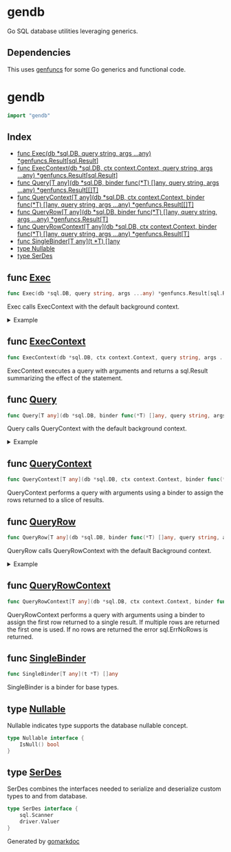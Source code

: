 <!-- Code generated by gomarkdoc. DO NOT EDIT -->

# gendb
Go SQL database utilities leveraging generics.

## Dependencies
This uses [genfuncs](https://github.com/nwillc/genfuncs) for some Go generics and functional code.

# gendb

```go
import "gendb"
```

## Index

- [func Exec(db *sql.DB, query string, args ...any) *genfuncs.Result[sql.Result]](<#func-exec>)
- [func ExecContext(db *sql.DB, ctx context.Context, query string, args ...any) *genfuncs.Result[sql.Result]](<#func-execcontext>)
- [func Query[T any](db *sql.DB, binder func(*T) []any, query string, args ...any) *genfuncs.Result[[]T]](<#func-query>)
- [func QueryContext[T any](db *sql.DB, ctx context.Context, binder func(*T) []any, query string, args ...any) *genfuncs.Result[[]T]](<#func-querycontext>)
- [func QueryRow[T any](db *sql.DB, binder func(*T) []any, query string, args ...any) *genfuncs.Result[T]](<#func-queryrow>)
- [func QueryRowContext[T any](db *sql.DB, ctx context.Context, binder func(*T) []any, query string, args ...any) *genfuncs.Result[T]](<#func-queryrowcontext>)
- [func SingleBinder[T any](t *T) []any](<#func-singlebinder>)
- [type Nullable](<#type-nullable>)
- [type SerDes](<#type-serdes>)


## func [Exec](<https://github.com/nwillc/genfuncs/blob/master/gendb.go#L29-L33>)

```go
func Exec(db *sql.DB, query string, args ...any) *genfuncs.Result[sql.Result]
```

Exec calls ExecContext with the default background context.

<details><summary>Example</summary>
<p>

```go
package main

import (
	"fmt"
	"gendb"
	"gendb/internal/sql_test"
)

func main() {
	db := sql_test.CreateDB()
	exec := gendb.Exec(db.OrEmpty(), "UPDATE student set program = ? WHERE code = '0001'", "CS")
	count, _ := exec.OrEmpty().RowsAffected()
	fmt.Println("Updated:", count)
}
```

#### Output

```
Updated: 1
```

</p>
</details>

## func [ExecContext](<https://github.com/nwillc/genfuncs/blob/master/gendb.go#L38-L43>)

```go
func ExecContext(db *sql.DB, ctx context.Context, query string, args ...any) *genfuncs.Result[sql.Result]
```

ExecContext executes a query with arguments and returns a sql.Result summarizing the effect of the statement.

## func [Query](<https://github.com/nwillc/genfuncs/blob/master/gendb.go#L55-L60>)

```go
func Query[T any](db *sql.DB, binder func(*T) []any, query string, args ...any) *genfuncs.Result[[]T]
```

Query calls QueryContext with the default background context.

<details><summary>Example</summary>
<p>

```go
package main

import (
	"fmt"
	"gendb"
	"gendb/internal/sql_test"
)

func main() {
	db := sql_test.CreateDB()
	type studentProgram struct {
		name    string
		program string
	}
	binder := func(s *studentProgram) []any { return []any{&s.name, &s.program} }
	results := gendb.Query[studentProgram](
		db.OrEmpty(),
		binder,
		"SELECT name, program FROM student")
	for _, student := range results.OrEmpty() {
		fmt.Println(student.name, student.program)
	}
}
```

#### Output

```
fred masters
barney PHD
```

</p>
</details>

## func [QueryContext](<https://github.com/nwillc/genfuncs/blob/master/gendb.go#L65-L71>)

```go
func QueryContext[T any](db *sql.DB, ctx context.Context, binder func(*T) []any, query string, args ...any) *genfuncs.Result[[]T]
```

QueryContext  performs a query with arguments using a binder to assign the rows returned to a slice of results.

## func [QueryRow](<https://github.com/nwillc/genfuncs/blob/master/gendb.go#L93-L98>)

```go
func QueryRow[T any](db *sql.DB, binder func(*T) []any, query string, args ...any) *genfuncs.Result[T]
```

QueryRow calls QueryRowContext with the default Background context.

<details><summary>Example</summary>
<p>

```go
package main

import (
	"fmt"
	"gendb"
	"gendb/internal/sql_test"
)

func main() {
	db := sql_test.CreateDB()
	results := gendb.QueryRow[int](
		db.OrEmpty(),
		gendb.SingleBinder[int],
		"SELECT count(*) FROM student")
	fmt.Println("Count:", results.OrEmpty())
}
```

#### Output

```
Count: 2
```

</p>
</details>

## func [QueryRowContext](<https://github.com/nwillc/genfuncs/blob/master/gendb.go#L104-L110>)

```go
func QueryRowContext[T any](db *sql.DB, ctx context.Context, binder func(*T) []any, query string, args ...any) *genfuncs.Result[T]
```

QueryRowContext performs a query with arguments using a binder to assign the first row returned to a single result. If multiple rows are returned the first one is used. If no rows are returned the error sql.ErrNoRows is returned.

## func [SingleBinder](<https://github.com/nwillc/genfuncs/blob/master/gendb.go#L131>)

```go
func SingleBinder[T any](t *T) []any
```

SingleBinder is a binder for base types.

## type [Nullable](<https://github.com/nwillc/genfuncs/blob/master/serdes.go#L33-L35>)

Nullable indicates type supports the database nullable concept.

```go
type Nullable interface {
    IsNull() bool
}
```

## type [SerDes](<https://github.com/nwillc/genfuncs/blob/master/serdes.go#L27-L30>)

SerDes combines the interfaces needed to serialize and deserialize custom types to and from database.

```go
type SerDes interface {
    sql.Scanner
    driver.Valuer
}
```



Generated by [gomarkdoc](<https://github.com/princjef/gomarkdoc>)
